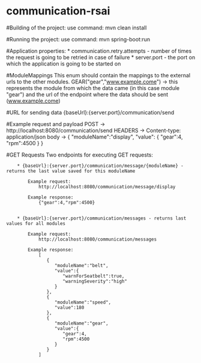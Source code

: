 # communication-rsai

#Building of the project:
    use command:    mvn clean install

#Running the project:
    use command:    mvn spring-boot:run

#Application properties:
    * communication.retry.attempts - number of times the request is going to be retried in case of failure
    * server.port - the port on which the application is going to be started on

#ModuleMappings
    This enum should contain the mappings to the external urls to the other modules.
    GEAR("gear","www.example.come") -> this represents the module from which the data came (in this case module "gear")
                                       and the url of the endpoint where the data should be sent (www.example.come)
    
#URL for sending data
    {baseUrl}:{server.port}/communication/send
    
#Example request and payload
    POST ->     http://localhost:8080/communication/send
    HEADERS ->  Content-type: application/json
    body -> 
    {
      "moduleName":"display",
      "value": {
                 "gear":4,
                 "rpm":4500
               }
    }

#GET Requests
    Two endpoints for executing GET requests:

        * {baseUrl}:{server.port}/communication/message/{moduleName} - returns the last value saved for this moduleName

            Example request:
                http://localhost:8080/communication/message/display

            Example response:
                {"gear":4,"rpm":4500}


        * {baseUrl}:{server.port}/communication/messages - returns last values for all modules

            Example request:
                http://localhost:8080/communication/messages

            Example response:
                [
                   {
                      "moduleName":"belt",
                      "value":{
                         "warnForSeatbelt":true,
                         "warningSeverity":"high"
                      }
                   },
                   {
                      "moduleName":"speed",
                      "value":180
                   },
                   {
                      "moduleName":"gear",
                      "value":{
                         "gear":4,
                         "rpm":4500
                      }
                   }
                ]